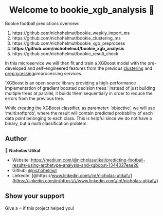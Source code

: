 <h1 align="center">Welcome to bookie_xgb_analysis 👋</h1>
<p>
</p>

Bookie football predictions overview:
<ol type="1">
  <li>https://github.com/nichohelmut/bookie_weekly_import_ms</li>
  <li>https://github.com/nichohelmut/bookie_clustering_ms</li>
  <li>https://github.com/nichohelmut/bookie_xgb_preprocess</li>
  <li><b>https://github.com/nichohelmut/bookie_xgb_analysis</b></li>
  <li>https://github.com/nichohelmut/bookie_result_check</li>
</ol>

In this microservice we will then fit and train a XGBoost model with the pre-developed and self-engineered features from the previous <a href="https://github.com/nichohelmut/bookie_clustering_ms">clustering</a> and <a href="https://github.com/nichohelmut/bookie_xgb_preprocess">preprocessing</a>preprocessing services.
<p>
</p>
‘XGBoost is an open source library providing a high-performance implementation of gradient boosted decision trees.’ Instead of just building multiple trees at parallel, it builds them sequentially in order to reduce the errors from the previous tree.
<p>
</p>
While creating the XGBoost classifier, as parameter: ‘objective’, we will use ‘multi:softprob’, where the result will contain predicted probability of each data point belonging to each class. This is helpful since we do not have a binary, but a multi classification problem.

## Author

👤 **Nicholas Utikal**

* Website: https://medium.com/@nicholasutikal/predicting-football-results-using-archetype-analysis-and-xgboost-1344027eae28
* Github: [@nichohelmut](https://github.com/nichohelmut)
* LinkedIn: [@https:\/\/www.linkedin.com\/in\/nicholas-utikal\/](https://linkedin.com/in/https:\/\/www.linkedin.com\/in\/nicholas-utikal\/)

## Show your support

Give a ⭐️ if this project helped you!
